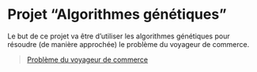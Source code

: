 # Projet “Algorithmes génétiques”

Le but de ce projet va être d’utiliser les algorithmes génétiques pour résoudre (de manière approchée) le problème du voyageur de commerce.

> [Problème du voyageur de commerce](http://fr.wikipedia.org/wiki/Probleme_du_voyageur_de_commerce)
